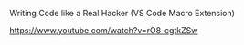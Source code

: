 Writing Code like a Real Hacker (VS Code Macro Extension)

https://www.youtube.com/watch?v=rO8-cgtkZSw
